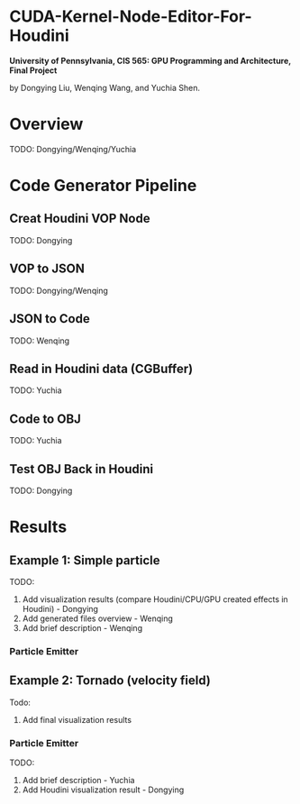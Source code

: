 # CUDA-Kernel-Node-Editor-For-Houdini

**University of Pennsylvania, CIS 565: GPU Programming and Architecture, Final Project**

by Dongying Liu, Wenqing Wang, and Yuchia Shen.

# Overview
TODO: Dongying/Wenqing/Yuchia


# Code Generator Pipeline
## Creat Houdini VOP Node
TODO: Dongying
## VOP to JSON
TODO: Dongying/Wenqing
## JSON to Code
TODO: Wenqing
## Read in Houdini data (CGBuffer)
TODO: Yuchia
## Code to OBJ
TODO: Yuchia
## Test OBJ Back in Houdini
TODO: Dongying

# Results
## Example 1: Simple particle
TODO: 
1) Add visualization results (compare Houdini/CPU/GPU created effects in Houdini) - Dongying
2) Add generated files overview - Wenqing
3) Add brief description - Wenqing

### Particle Emitter
## Example 2: Tornado (velocity field)
Todo: 
1) Add final visualization results 
### Particle Emitter
TODO: 
1) Add brief description - Yuchia
2) Add Houdini visualization result - Dongying

